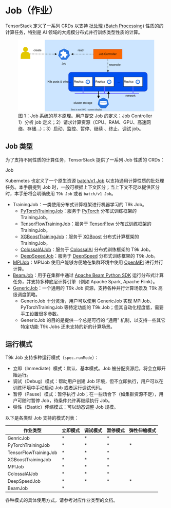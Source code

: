 # Job（作业）

TensorStack 定义了一系列 CRDs 以支持 <a target="_blank" rel="noopener noreferrer" href="https://en.wikipedia.org/wiki/Batch_processing">批处理 (Batch Processing)</a> 性质的的计算任务，特别是 AI 领域的大规模分布式并行训练类型性质的计算。

<figure class="architecture">
  <img alt="t9k-job" src="../../assets/modules/jobs/jobs.drawio.svg" class="architecture"/>
  <figcaption>图 1：Job 系统的基本原理。用户提交 Job 的定义；Job Controller 1）分析 job 定义；2）请求计算资源（CPU、RAM、GPU、高速网络、存储...)；3）启动、监控、暂停、继续 、终止、调试 job。</figcaption>
</figure>

## Job 类型

为了支持不同性质的计算任务，TensorStack 提供了一系列 Job 性质的 CRDs：

<aside class="note info">
<div class="title"> Job </div>

Kubernetes 也定义了一个原生资源 <a target="_blank" rel="noopener noreferrer" href="https://kubernetes.io/zh-cn/docs/concepts/workloads/controllers/job/">batch/v1 Job</a> 以支持通用计算性质的批处理任务。本手册提到 Job 时，一般可根据上下文区分；当上下文不足以提供区分时，本手册将会明确使用 `T9k Job` 或者 `batch/v1 Job`。

</aside>

* TrainingJob：一类使用分布式计算框架进行机器学习的 T9k Job。
    * [PyTorchTrainingJob](./pytorchtrainingjob.md)：服务于 <a target="_blank" rel="noopener noreferrer" href="https://pytorch.org/">PyTorch</a> 分布式训练框架的 TrainingJob。
    * [TensorFlowTrainingJob](./tensorflowtrainingjob.md)：服务于 <a target="_blank" rel="noopener noreferrer" href="https://www.tensorflow.org/guide/distributed_training">TensorFlow</a> 分布式训练框架的 TrainingJob。
    * [XGBoostTrainingJob](./xgboosttrainingjob.md)：服务于 <a target="_blank" rel="noopener noreferrer" href="https://xgboost.readthedocs.io/en/latest/">XGBoost</a> 分布式计算框架的 TrainingJob。  
    * [ColossalAIJob](./colossalaijob.md)：服务于 <a target="_blank" rel="noopener noreferrer" href="https://colossalai.org/">ColossalAI</a> 分布式训练框架的 T9k Job。
    * [DeepSpeedJob](./deepspeedjob.md)：服务于 <a target="_blank" rel="noopener noreferrer" href="https://www.deepspeed.ai/">DeepSpeed</a> 分布式训练框架的 T9k Job。
* [MPIJob](./mpijob.md)：MPIJob 使用户能够方便地在集群环境中使用 <a target="_blank" rel="noopener noreferrer" href="https://www.open-mpi.org/">OpenMPI</a> 进行并行计算。
* [BeamJob](./beamjob.md)：用于在集群中通过 <a target="_blank" rel="noopener noreferrer" href="https://beam.apache.org/documentation/sdks/python/">Apache Beam Python SDK</a> 运行分布式计算任务，并支持多种底层计算引擎（例如 Apache Spark, Apache Flink）。
* [GenericJob](./genericjob.md)：一个通用的 T9k Job 资源，支持各种并行计算场景及 T9k 高级调度策略。
    * GenericJob 十分灵活，用户可以使用 GenericJob 实现 MPIJob、PyTorchTrainingJob 等特定功能的 T9k Job；但其自动化程度低，需要手工设置很多参数。
    * GenericJob 的目的是提供一个总是可行的 “通用” 机制，以支持一些其它特定功能 T9k Jobs 还未支持的新的计算场景。 

## 运行模式

T9k Job 支持多种运行模式（`spec.runMode`）：

* 立即（Immediate）模式：默认、基本模式。Job 被分配资源后，将会立即开始运行。
* 调试（Debug）模式：帮助用户创建 Job 环境，但不立即执行，用户可以在训练环境中手动启动 Job 或者运行调试代码。
* 暂停（Pause）模式：暂停执行 Job；在一些场合下（如集群资源不足），用户可随时暂停 Job，待条件允许再继续执行 Job。
* 弹性（Elastic）伸缩模式：可以动态调整 Job 规模。

以下是各类型 Job 支持的模式列表：

|        作业类型        | 立即模式 | 调试模式 | 暂停模式 | 弹性伸缩模式 |  
| --------------------- | ------ | ------- | ------ | ----------- |  
| GenricJob             | *      | *       | *      |             | 
| PyTorchTrainingJob    | *      | *       | *      | *           | 
| TensorFlowTrainingJob | *      | *       | *      |             |
| XGBoostTrainingJob    | *      | *       | *      |             |
| MPIJob                | *      | *       | *      |             |
| ColossalAIJob         | *      | *       | *      |             |
| DeepSpeedJob          | *      | *       | *      | *           |
| BeamJob               | *      |         |        |             |

各种模式的具体使用方式，请参考对应作业类型的文档。
